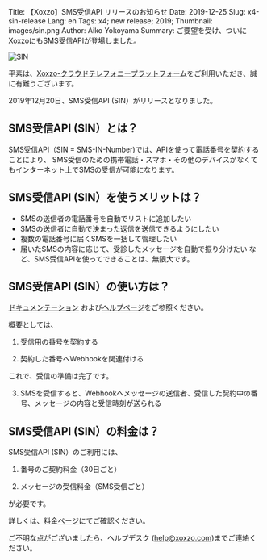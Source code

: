 Title: 【Xoxzo】SMS受信API リリースのお知らせ
Date: 2019-12-25
Slug: x4-sin-release
Lang: en
Tags: x4; new release; 2019;
Thumbnail: images/sin.png
Author: Aiko Yokoyama
Summary: ご要望を受け、ついにXoxzoにもSMS受信APIが登場しました。

![SIN](/images/sin.png)

平素は、[Xoxzo-クラウドテレフォニープラットフォーム](https://www.xoxzo.com/ja/)をご利用いただき、誠に有難うございます。

2019年12月20日、SMS受信API (SIN）がリリースとなりました。

## SMS受信API (SIN）とは？
SMS受信API（SIN = SMS-IN-Number)では、APIを使って電話番号を契約することにより、
SMS受信のための携帯電話・スマホ・その他のデバイスがなくてもインターネット上でSMSの受信が可能になります。

## SMS受信API (SIN）を使うメリットは？
+ SMSの送信者の電話番号を自動でリストに追加したい
+ SMSの送信者に自動で決まった返信を送信できるようにしたい
+ 複数の電話番号に届くSMSを一括して管理したい
+ 届いたSMSの内容に応じて、受診したメッセージを自動で振り分けたい
など、SMS受信APIを使ってできることは、無限大です。

## SMS受信API (SIN）の使い方は？
[ドキュメンテーション](https://docs.xoxzo.com/ja/sms.html#receive-sms-messages-api)
および[ヘルプページ](https://help.xoxzo.com/xoxzo-cloud-telephony-platform/)をご参照ください。

概要としては、

1. 受信用の番号を契約する

2. 契約した番号へWebhookを関連付ける

これで、受信の準備は完了です。

3. SMSを受信すると、Webhookへメッセージの送信者、受信した契約中の番号、メッセージの内容と受信時刻が送られる

## SMS受信API (SIN）の料金は？

SMS受信API (SIN）のご利用には、

1. 番号のご契約料金（30日ごと）

2. メッセージの受信料金（SMS受信ごと）

が必要です。

詳しくは、[料金ページ](https://www.xoxzo.com/ja/about/pricing/)にてご確認ください。

ご不明な点がございましたら、ヘルプデスク (help@xoxzo.com)までご連絡ください。


